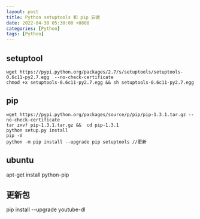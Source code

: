 ```yaml
---
layout: post
title: Python setuptools 和 pip 安装
date: 2022-04-30 05:30:00 +0800
categories: [Python]
tags: [Python]
---
```

## setuptool
```
wget https://pypi.python.org/packages/2.7/s/setuptools/setuptools-0.6c11-py2.7.egg  --no-check-certificate
chmod +x setuptools-0.6c11-py2.7.egg && sh setuptools-0.6c11-py2.7.egg
```
## pip
```
wget https://pypi.python.org/packages/source/p/pip/pip-1.3.1.tar.gz --no-check-certificate
tar zxvf pip-1.3.1.tar.gz &&  cd pip-1.3.1
python setup.py install
pip -V
python -m pip install --upgrade pip setuptools //更新
```
## ubuntu
apt-get install python-pip
## 更新包
pip install --upgrade youtube-dl